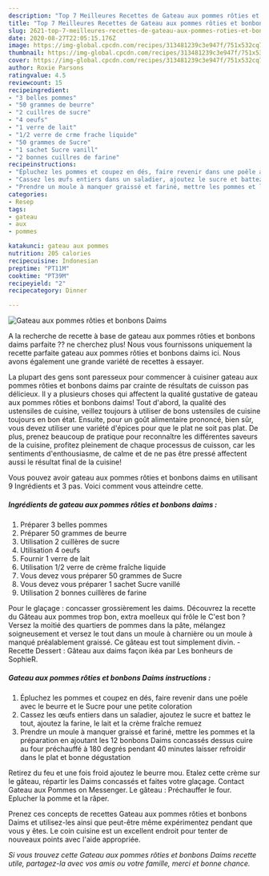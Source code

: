 ```yaml
---
description: "Top 7 Meilleures Recettes de Gateau aux pommes rôties et bonbons Daims"
title: "Top 7 Meilleures Recettes de Gateau aux pommes rôties et bonbons Daims"
slug: 2621-top-7-meilleures-recettes-de-gateau-aux-pommes-roties-et-bonbons-daims
date: 2020-08-27T22:05:15.176Z
image: https://img-global.cpcdn.com/recipes/313481239c3e947f/751x532cq70/gateau-aux-pommes-roties-et-bonbons-daims-photo-principale-de-la-recette.jpg
thumbnail: https://img-global.cpcdn.com/recipes/313481239c3e947f/751x532cq70/gateau-aux-pommes-roties-et-bonbons-daims-photo-principale-de-la-recette.jpg
cover: https://img-global.cpcdn.com/recipes/313481239c3e947f/751x532cq70/gateau-aux-pommes-roties-et-bonbons-daims-photo-principale-de-la-recette.jpg
author: Roxie Parsons
ratingvalue: 4.5
reviewcount: 15
recipeingredient:
- "3 belles pommes"
- "50 grammes de beurre"
- "2 cuillres de sucre"
- "4 oeufs"
- "1 verre de lait"
- "1/2 verre de crme frache liquide"
- "50 grammes de Sucre"
- "1 sachet Sucre vanill"
- "2 bonnes cuillres de farine"
recipeinstructions:
- "Épluchez les pommes et coupez en dés, faire revenir dans une poêle avec le beurre et le Sucre pour une petite coloration"
- "Cassez les œufs entiers dans un saladier, ajoutez le sucre et battez le tout, ajoutez la farine, le lait et la crème fraîche remuez"
- "Prendre un moule à manquer graissé et fariné, mettre les pommes et la préparation en ajoutant les 12 bonbons Daims concassés dessus cuire au four préchauffé à 180 degrés pendant 40 minutes laisser refroidir dans le plat et bonne dégustation"
categories:
- Resep
tags:
- gateau
- aux
- pommes

katakunci: gateau aux pommes 
nutrition: 205 calories
recipecuisine: Indonesian
preptime: "PT11M"
cooktime: "PT39M"
recipeyield: "2"
recipecategory: Dinner

---
```



![Gateau aux pommes rôties et bonbons Daims](https://img-global.cpcdn.com/recipes/313481239c3e947f/751x532cq70/gateau-aux-pommes-roties-et-bonbons-daims-photo-principale-de-la-recette.jpg)

A la recherche de recette à base de gateau aux pommes rôties et bonbons daims parfaite ?? ne cherchez plus! Nous vous fournissons uniquement la recette parfaite gateau aux pommes rôties et bonbons daims ici. Nous avons également une grande variété de recettes à essayer.

La plupart des gens sont paresseux pour commencer à cuisiner gateau aux pommes rôties et bonbons daims par crainte de résultats de cuisson pas délicieux. Il y a plusieurs choses qui affectent la qualité gustative de gateau aux pommes rôties et bonbons daims! Tout d'abord, la qualité des ustensiles de cuisine, veillez toujours à utiliser de bons ustensiles de cuisine toujours en bon état. Ensuite, pour un goût alimentaire prononcé, bien sûr, vous devez utiliser une variété d'épices pour que le plat ne soit pas plat. De plus, prenez beaucoup de pratique pour reconnaître les différentes saveurs de la cuisine, profitez pleinement de chaque processus de cuisson, car les sentiments d'enthousiasme, de calme et de ne pas être pressé affectent aussi le résultat final de la cuisine!

<!--inarticleads1-->

Vous pouvez avoir gateau aux pommes rôties et bonbons daims en utilisant 9 Ingrédients et 3 pas. Voici comment vous atteindre cette.

##### Ingrédients de gateau aux pommes rôties et bonbons daims :

1. Préparer 3 belles pommes
1. Préparer 50 grammes de beurre
1. Utilisation 2 cuillères de sucre
1. Utilisation 4 oeufs
1. Fournir 1 verre de lait
1. Utilisation 1/2 verre de crème fraîche liquide
1. Vous devez vous préparer 50 grammes de Sucre
1. Vous devez vous préparer 1 sachet Sucre vanillé
1. Utilisation 2 bonnes cuillères de farine


Pour le glaçage : concasser grossièrement les daims. Découvrez la recette du Gâteau aux pommes trop bon, extra moelleux qui frôle le C&#39;est bon ? Versez la moitié des quartiers de pommes dans la pâte, mélangez soigneusement et versez le tout dans un moule à charnière ou un moule à manqué préalablement graissé. Ce gâteau est tout simplement divin. - Recette Dessert : Gâteau aux daims façon ikéa par Les bonheurs de SophieR. 

<!--inarticleads2-->

##### Gateau aux pommes rôties et bonbons Daims instructions :

1. Épluchez les pommes et coupez en dés, faire revenir dans une poêle avec le beurre et le Sucre pour une petite coloration
1. Cassez les œufs entiers dans un saladier, ajoutez le sucre et battez le tout, ajoutez la farine, le lait et la crème fraîche remuez
1. Prendre un moule à manquer graissé et fariné, mettre les pommes et la préparation en ajoutant les 12 bonbons Daims concassés dessus cuire au four préchauffé à 180 degrés pendant 40 minutes laisser refroidir dans le plat et bonne dégustation


Retirez du feu et une fois froid ajoutez le beurre mou. Etalez cette crème sur le gâteau, répartir les Daims concassés et faites votre glaçage. Contact Gateau aux Pommes on Messenger. Le gâteau : Préchauffer le four. Eplucher la pomme et la râper. 

<!--inarticleads1-->

<p>
Prenez ces concepts de recettes Gateau aux pommes rôties et bonbons Daims et utilisez-les ainsi que peut-être même expérimentez pendant que vous y êtes. Le coin cuisine est un excellent endroit pour tenter de nouveaux points avec l'aide appropriée.
</p>

<p>
<i>Si vous trouvez cette Gateau aux pommes rôties et bonbons Daims recette utile, partagez-la avec vos amis ou votre famille, merci et bonne chance.</i>
</p>

